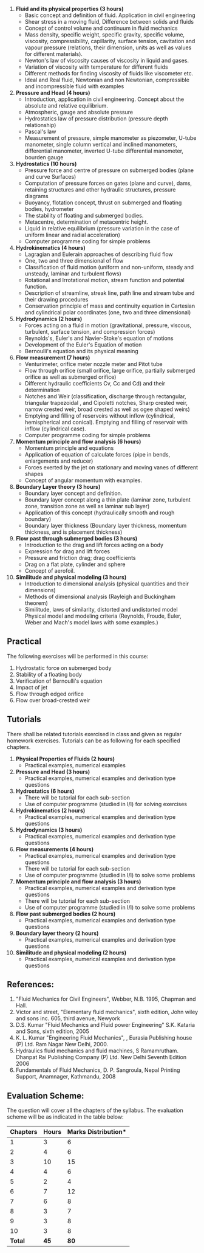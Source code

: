 1. **Fluid and its physical properties (3 hours)**
    * Basic concept and definition of fluid. Application in civil engineering 
    * Shear stress in a moving fluid, Difference between solids and fluids
    * Concept of control volume and continuum in fluid mechanics
    * Mass density, specific weight, specific gravity, specific volume, viscosity, compressibility, capillarity, surface tension, cavitation and vapour pressure (relations, their dimension, units as well as values for different materials). 
    * Newton's law of viscosity causes of viscosity in liquid and gases.
    * Variation of viscosity with temperature for different fluids
    * Different methods for finding viscosity of fluids like viscometer etc. 
    * Ideal and Real fluid, Newtonian and non Newtonian, compressible and incompressible fluid with examples
2. **Pressure and Head (4 hours)**
    * Introduction, application in civil engineering. Concept about the absolute and relative equilibrium. 
    * Atmospheric, gauge and absolute pressure
    * Hydrostatics law of pressure distribution (pressure depth relationship)
    * Pascal's law 
    * Measurement of pressure, simple manometer as piezometer, U-tube manometer, single column vertical and inclined manometers, differential manometer, inverted U-tube differential manometer, bourden gauge
3. **Hydrostatics (10 hours)**
    * Pressure force and centre of pressure on submerged bodies (plane and curve Surfaces) 
    * Computation of pressure forces on gates (plane and curve), dams, retaining structures and other hydraulic structures, pressure diagrams
    * Buoyancy, flotation concept, thrust on submerged and floating bodies, hydrometer
    * The stability of floating and submerged bodies.
    * Metacentre, determination of metacentric height.
    * Liquid in relative equilibrium (pressure variation in the case of uniform linear and radial acceleration)
    * Computer programme coding for simple problems
4. **Hydrokinematics (4 hours)**
    * Lagragian and Eulerain approaches of describing fluid flow
    * One, two and three dimensional of flow 
    * Classification of fluid motion (uniform and non-uniform, steady and unsteady, laminar and turbulent flows)
    * Rotational and Irrotational motion, stream function and potential function.
    * Description of streamline, streak line, path line and stream tube and their drawing procedures
    * Conservation principle of mass and continuity equation in Cartesian and cylindrical polar coordinates (one, two and three dimensional)
5. **Hydrodynamics (2 hours)**
    * Forces acting on a fluid in motion (gravitational, pressure, viscous, turbulent, surface tension, and compression forces)
    * Reynolds's, Euler's and Navier-Stoke's equation of motions
    * Development of the Euler's Equation of motion 
    * Bernoulli's equation and its physical meaning
6. **Flow measurement (7 hours)**
    * Venturimeter, orifice meter nozzle meter and Pitot tube
    * Flow through orifice (small orifice, large orifice, partially submerged orifice as well as submerged orifice)
    * Different hydraulic coefficients Cv, Cc and Cd) and their determination
    * Notches and Weir (classification, discharge through rectangular, triangular trapezoidal , and Cipoletti notches, Sharp crested weir, narrow crested weir, broad crested as well as ogee shaped weirs)
    * Emptying and filling of reservoirs without inflow (cylindrical, hemispherical and conical). Emptying and filling of reservoir with inflow (cylindrical case).
    * Computer programme coding for simple problems
7. **Momentum principle and flow analysis (6 hours)**
    * Momentum principle and equations
    * Application of equation of calculate forces (pipe in bends, enlargements and reducer)
    * Forces exerted by the jet on stationary and moving vanes of different shapes
    * Concept of angular momentum with examples.
8. **Boundary Layer theory (3 hours)**
    * Boundary layer concept and definition. 
    * Boundary layer concept along a thin plate (laminar zone, turbulent zone, transition zone as well as laminar sub layer)
    * Application of this concept (hydraulically smooth and rough boundary)
    * Boundary layer thickness (Boundary layer thickness, momentum thickness, and is placement thickness)
9. **Flow past through submerged bodies (3 hours)**
    * Introduction to the drag and lift forces acting on a body
    * Expression for drag and lift forces
    * Pressure and friction drag; drag coefficients
    * Drag on a flat plate, cylinder and sphere
    * Concept of aerofoil.
10. **Similitude and physical modeling (3 hours)**
    * Introduction to dimensional analysis (physical quantities and their dimensions)
    * Methods of dimensional analysis (Rayleigh and Buckingham theorem)
    * Similitude, laws of similarity, distorted and undistorted model Physical model and modeling criteria (Reynolds, Froude, Euler, Weber and Mach's model laws with some examples.)

## Practical

The following exercises will be performed in this course:

1. Hydrostatic force on submerged body
2. Stability of a floating body
3. Verification of Bernoulli's equation
4. Impact of jet
5. Flow through edged orifice
6. Flow over broad-crested weir

## Tutorials

There shall be related tutorials exercised in class and given as regular homework exercises. Tutorials can be as following for each specified chapters.

1. **Physical Properties of Fluids (2 hours)**
    * Practical examples, numerical examples
2. **Pressure and Head (3 hours)**
    * Practical examples, numerical examples and derivation type questions
3. **Hydrostatics (6 hours)**
    * There will be tutorial for each sub-section
    * Use of computer programme (studied in I/I) for solving exercises
4. **Hydrokinematics (2 hours)**
    * Practical examples, numerical examples and derivation type questions
5. **Hydrodynamics (3 hours)**
    * Practical examples, numerical examples and derivation type questions
6. **Flow measurements (4 hours)**
    * Practical examples, numerical examples and derivation type questions
    * There will be tutorial for each sub-section
    * Use of computer programme (studied in I/I) to solve some problems
7. **Momentum principle and flow analysis (3 hours)**
    * Practical examples, numerical examples and derivation type questions
    * There will be tutorial for each sub-section
    * Use of computer programme (studied in I/I) to solve some problems
8. **Flow past submerged bodies (2 hours)**
    * Practical examples, numerical examples and derivation type questions
9. **Boundary layer theory (2 hours)**
    * Practical examples, numerical examples and derivation type questions
10. **Similitude and physical modeling (2 hours)**
    * Practical examples, numerical examples and derivation type questions

## References:

1. "Fluid Mechanics for Civil Engineers", Webber, N.B. 1995, Chapman and Hall.
2. Victor and street, "Elementary fluid mechanics", sixth edition, John wiley and sons inc. 605, third avenue, Newyork
3. D.S. Kumar "Fluid Mechanics and Fluid power Engineering" S.K. Kataria and Sons, sixth edition, 2005
4. K. L. Kumar "Engineering Fluid Mechanics", , Eurasia Publishing house (P) Ltd. Ram Nagar New Delhi, 2000.
5. Hydraulics fluid mechanics and fluid machines, S Ramamrutham. Dhanpat Rai Publishing Company (P) Ltd. New Delhi Seventh Edition 2006
6. Fundamentals of Fluid Mechanics, D. P. Sangroula, Nepal Printing Support, Anamnager, Kathmandu, 2008

## Evaluation Scheme:

The question will cover all the chapters of the syllabus. The evaluation scheme will be as indicated in the table below:

| Chapters  | Hours  | Marks Distribution* |
| --------- | ------ | ------------------- |
| 1         | 3      | 6                   |
| 2         | 4      | 6                   |
| 3         | 10     | 15                  |
| 4         | 4      | 6                   |
| 5         | 2      | 4                   |
| 6         | 7      | 12                  |
| 7         | 6      | 8                   |
| 8         | 3      | 7                   |
| 9         | 3      | 8                   |
| 10        | 3      | 8                   |
| **Total** | **45** | **80**              |
